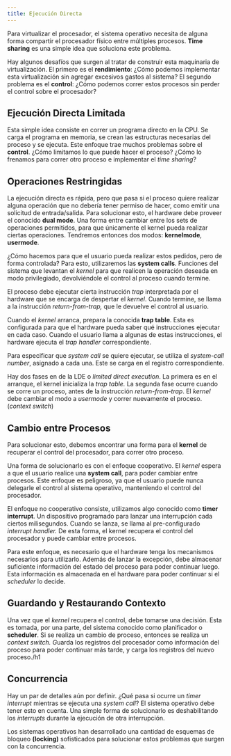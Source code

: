 ```yaml
---
title: Ejecución Directa
---
```


Para virtualizar el procesador, el sistema operativo necesita de alguna forma compartir el procesador físico entre múltiples procesos. **Time sharing** es una simple idea que soluciona este problema.

Hay algunos desafíos que surgen al tratar de construir esta maquinaria de virtualización. El primero es el **rendimiento**: ¿Cómo podemos implementar esta virtualización sin agregar excesivos gastos al sistema? El segundo problema es el **control**: ¿Cómo podemos correr estos procesos sin perder el control sobre el procesador?

## Ejecución Directa Limitada

Esta simple idea consiste en correr un programa directo en la CPU. Se carga el programa en memoria, se crean las estructuras necesarias del proceso y se ejecuta. Este enfoque trae muchos problemas sobre el **control**. ¿Cómo limitamos lo que puede hacer el proceso? ¿Cómo lo frenamos para correr otro proceso e implementar el *time sharing*?

## Operaciones Restringidas

La ejecución directa es rápida, pero que pasa si el proceso quiere realizar alguna operación que no debería tener permiso de hacer, como emitir una solicitud de entrada/salida. Para solucionar esto, el hardware debe proveer el conocido **dual mode**. Una forma entre cambiar entre los sets de operaciones permitidos, para que únicamente el kernel pueda realizar ciertas operaciones. Tendremos entonces dos modos: **kernelmode**, **usermode**.

¿Cómo hacemos para que el usuario pueda realizar estos pedidos, pero de forma controlada? Para esto, utilizaremos las **system calls**. Funciones del sistema que levantan el *kernel* para que realicen la operación deseada en modo privilegiado, devolviéndole el control al proceso cuando termine.

El proceso debe ejecutar cierta instrucción *trap* interpretada por el hardware que se encarga de despertar el *kernel*. Cuando termine, se llama a la instrucción *return-from-trap,* que le devuelve el control al usuario.

Cuando el *kernel* arranca, prepara la conocida **trap table**. Esta es configurada para que el hardware pueda saber qué instrucciones ejecutar en cada caso. Cuando el usuario llama a algunas de estas instrucciones, el hardware ejecuta el *trap handler* correspondiente.

Para especificar que *system call* se quiere ejecutar, se utiliza el *system-call number*, asignado a cada una. Este se carga en el registro correspondiente.

Hay dos fases en de la LDE o *limited direct execution*. La primera es en el arranque, el kernel inicializa la *trap table.* La segunda fase ocurre cuando se corre un proceso, antes de la instrucción *return-from-trap*. El *kernel* debe cambiar el modo a *usermode* y correr nuevamente el proceso. (*context switch*)

## Cambio entre Procesos

Para solucionar esto, debemos encontrar una forma para el **kernel** de recuperar el control del procesador, para correr otro proceso.

Una forma de solucionarlo es con el enfoque cooperativo. El *kernel* espera a que el usuario realice una **system call**, para poder cambiar entre procesos. Este enfoque es peligroso, ya que el usuario puede nunca delegarle el control al sistema operativo, manteniendo el control del procesador.

El enfoque no cooperativo consiste, utilizamos algo conocido como **timer interrupt**. Un dispositivo programado para lanzar una interrupción cada ciertos milisegundos. Cuando se lanza, se llama al pre-configurado *interrupt handler.* De esta forma, el kernel recupera el control del procesador y puede cambiar entre procesos.

Para este enfoque, es necesario que el hardware tenga los mecanismos necesarios para utilizarlo. Además de lanzar la excepción, debe almacenar suficiente información del estado del proceso para poder continuar luego. Esta información es almacenada en el hardware para poder continuar si el *scheduler* lo decide.

## Guardando y Restaurando Contexto

Una vez que el *kernel* recupera el control, debe tomarse una decisión. Esta es tomada, por una parte, del sistema conocido como planificador o **scheduler**. Si se realiza un cambio de proceso, entonces se realiza un *context switch. G*uarda los registros del procesador como información del proceso para poder continuar más tarde, y carga los registros del nuevo proceso./h1

## Concurrencia

Hay un par de detalles aún por definir. ¿Qué pasa si ocurre un *timer interrupt* mientras se ejecuta una *system call*? El sistema operativo debe tener esto en cuenta. Una simple forma de solucionarlo es deshabilitando los *interrupts* durante la ejecución de otra interrupción.

Los sistemas operativos han desarrollado una cantidad de esquemas de bloqueo **(locking)** sofisticados para solucionar estos problemas que surgen con la concurrencia.
